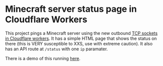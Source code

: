 # Minecraft server status page in Cloudflare Workers

This project pings a Minecraft server using the new outbound [TCP sockets in Cloudflare workers](https://blog.cloudflare.com/workers-tcp-socket-api-connect-databases/). It has a simple HTML page that shows the status on there (this is VERY susceptible to XXS, use with extreme caution). It also has an API route at `/status` with one `ip` paramater.

There is a demo of this running [here](https://mcping.pages.dev/).
